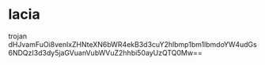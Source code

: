 # lacia
trojan
dHJvamFuOi8venlxZHNteXN6bWR4ekB3d3cuY2hlbmp1bm1lbmdoYW4udGs6NDQzI3d3dy5jaGVuanVubWVuZ2hhbi50ayUzQTQ0Mw==
